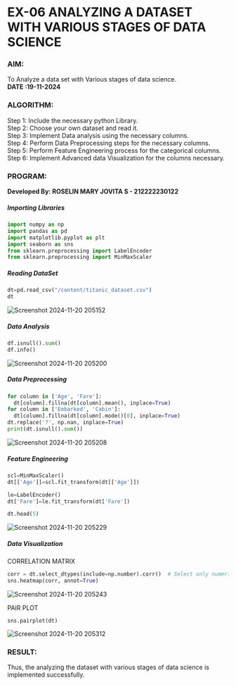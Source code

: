 # EX-06 ANALYZING A DATASET WITH VARIOUS STAGES OF DATA SCIENCE
### AIM:
To Analyze a data set with Various stages of data science. &emsp;&emsp;&emsp;&emsp;&emsp;&emsp;**DATE :19-11-2024**
### ALGORITHM:
Step 1: Include the necessary python Library.<BR>
Step 2: Choose your own dataset and read it.<BR>
Step 3: Implement Data analysis using the necessary columns.<BR>
Step 4: Perform Data Preprocessing steps for the necessary columns.<BR>
Step 5: Perform Feature Engineering process for the categorical columns.<BR>
Step 6: Implement Advanced data Visualization for the columns necessary.<BR>
### PROGRAM:
**Developed By: ROSELIN MARY JOVITA S - 212222230122**
##### Importing Libraries
```Python
import numpy as np
import pandas as pd
import matplotlib.pyplot as plt
import seaborn as sns
from sklearn.preprocessing import LabelEncoder
from sklearn.preprocessing import MinMaxScaler
```
##### Reading DataSet
```Python
dt=pd.read_csv("/content/titanic_dataset.csv")
dt
```
![Screenshot 2024-11-20 205152](https://github.com/user-attachments/assets/650318fb-1169-4eb4-835b-8e98ba1f5246)


##### Data Analysis
```Python
df.isnull().sum()
df.info()
```
![Screenshot 2024-11-20 205200](https://github.com/user-attachments/assets/3d530166-f00b-41d9-8d9d-bafdb4ecb505)


##### Data Preprocessing
```Python
for column in ['Age', 'Fare']:
  dt[column].fillna(dt[column].mean(), inplace=True)
for column in ['Embarked', 'Cabin']:
  dt[column].fillna(dt[column].mode()[0], inplace=True)
dt.replace('?', np.nan, inplace=True)
print(dt.isnull().sum())
```
![Screenshot 2024-11-20 205208](https://github.com/user-attachments/assets/e6e7103d-460d-410f-8eaf-611b0e70d5a4)


##### Feature Engineering
```Python
scl=MinMaxScaler()
dt[['Age']]=scl.fit_transform(dt[['Age']])

le=LabelEncoder()
dt['Fare']=le.fit_transform(dt['Fare'])

dt.head(5)
```
![Screenshot 2024-11-20 205229](https://github.com/user-attachments/assets/354f6e8c-7b42-48b3-8a62-5520f0012661)

##### Data Visualization
CORRELATION MATRIX
```Python
corr = dt.select_dtypes(include=np.number).corr()  # Select only numeric columns
sns.heatmap(corr, annot=True)
```

![Screenshot 2024-11-20 205243](https://github.com/user-attachments/assets/6267488b-9ede-4bfd-a0cc-13b25b5154bc)

PAIR PLOT

```
sns.pairplot(dt)
```

![Screenshot 2024-11-20 205312](https://github.com/user-attachments/assets/e5f0d893-e091-4032-969c-b2966da061eb)


### RESULT:
Thus, the analyzing the dataset with various stages of data science is implemented successfully.


